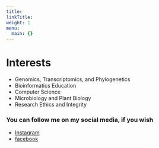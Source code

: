 ```yaml
---
title:
linkTitle:
weight: 1
menu:
  main: {}
---
```


# Interests

 * Genomics, Transcriptomics, and Phylogenetics
 * Bioinformatics Education
 * Computer Science
 * Microbiology and Plant Biology
 * Research Ethics and Integrity

### You can follow me on my social media, if you wish

 * [Instagram](https://www.instagram.com/renato.correa.182)
 * [facebook](https://www.facebook.com/renato.correa.182)
